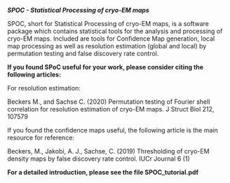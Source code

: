 ***SPOC - Statistical Processing of cryo-EM maps***

SPOC, short for Statistical Processing of cryo-EM maps, is a software package
which contains statistical tools for the analysis and processing of cryo-EM maps.
Included are tools for Confidence Map generation, local map processing as well
as resolution estimation (global and local) by permutation testing and false discovery rate control.

**If you found SPoC useful for your work, please consider citing the following articles:**

For resolution estimation: 

Beckers M., and Sachse C. (2020) Permutation testing of Fourier shell correlation for resolution estimation of cryo-EM maps. J Struct Biol 212, 107579

If you found the confidence maps useful, the following article is the main resource for reference:

Beckers, M., Jakobi, A. J., Sachse, C. (2019) Thresholding of cryo-EM density maps by false discovery rate control. IUCr Journal 6 (1)




**For a detailed introduction, please see the file SPOC_tutorial.pdf**



    
    



